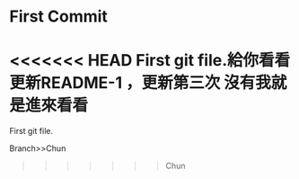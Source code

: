# First Commit
<<<<<<< HEAD
First git file.給你看看更新README-1
，更新第三次
沒有我就是進來看看
=======

First git file.

Branch>>Chun
>>>>>>> Chun
